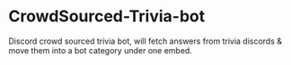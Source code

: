 # CrowdSourced-Trivia-bot
Discord crowd sourced trivia bot, will fetch answers from trivia discords &amp; move them into a bot category under one embed.
